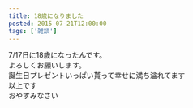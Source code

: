 ```yaml
---
title: 18歳になりました
posted: 2015-07-21T12:00:00
tags: ['雑談']
---
```


7/17日に18歳になったんです。  
よろしくお願いします。  
誕生日プレゼントいっぱい貰って幸せに満ち溢れてます  
以上です  
おやすみなさい

